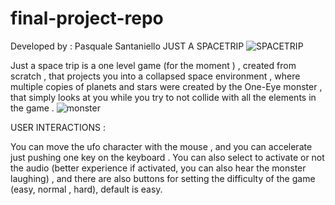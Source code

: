 # final-project-repo
Developed by : Pasquale Santaniello
JUST A SPACETRIP
![SPACETRIP](https://user-images.githubusercontent.com/61746664/88397997-038c5000-cdc5-11ea-832d-4438a757b8ee.png)

Just a space trip is a one level game (for the moment ) , created from scratch , that projects you into a collapsed 
space environment , where multiple copies of planets and stars were created by the One-Eye monster , that simply looks at you 
while you try to not collide with all the elements in the game .
![monster](https://user-images.githubusercontent.com/61746664/88399018-86fa7100-cdc6-11ea-8a3d-59a0730fb777.png)

USER INTERACTIONS :

You can move the ufo character with the mouse , and you can accelerate just pushing one key on the keyboard .
You can also select to activate or not the audio (better experience if activated, you can also hear the monster laughing) , and there are also  buttons for setting the difficulty of the game (easy, normal , hard), default is easy.



